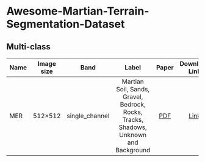 # Awesome-Martian-Terrain-Segmentation-Dataset

## Multi-class
| Name | Image size | Band | Label | Paper | Download Link |
| :-----|:-----:|:-----:|:---:|:---:|:----:|
| MER | 512×512 | single_channel | Martian Soil, Sands, Gravel, Bedrock, Rocks, Tracks, Shadows, Unknown and Background  | [PDF](https://arxiv.org/pdf/2409.15801) | [Link](https://drive.google.com/drive/folders/1nOe2kNdI11MCohKwVuNoMcl8T7xoPAsS?usp=sharing) |
